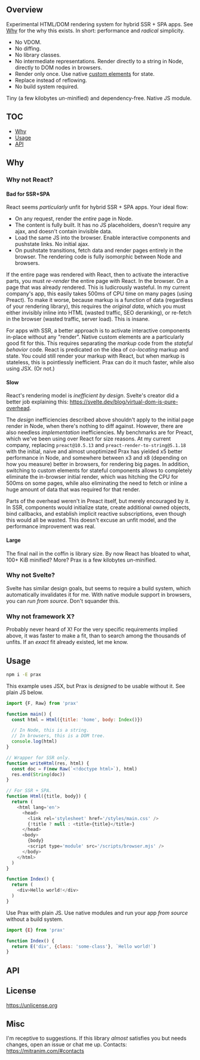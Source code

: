 ## Overview

Experimental HTML/DOM rendering system for hybrid SSR + SPA apps. See [Why](#why) for the why this exists. In short: performance and _radical_ simplicity.

* No VDOM.
* No diffing.
* No library classes.
* No intermediate representations. Render directly to a string in Node, directly to DOM nodes in browsers.
* Render only once. Use native [custom elements](https://developer.mozilla.org/en-US/docs/Web/Web_Components/Using_custom_elements) for state.
* Replace instead of reflowing.
* No build system required.

Tiny (a few kilobytes _un_-minified) and dependency-free. Native JS module.

## TOC

* [Why](#why)
* [Usage](#usage)
* [API](#api)

## Why

### Why not React?

#### Bad for SSR+SPA

React seems _particularly_ unfit for hybrid SSR + SPA apps. Your ideal flow:

* On any request, render the _entire_ page in Node.
* The content is fully built. It has no JS placeholders, doesn't require any ajax, and doesn't contain invisible data.
* Load the same JS into the browser. Enable interactive components and pushstate links. No initial ajax.
* On pushstate transitions, fetch data and render pages entirely in the browser. The rendering code is fully isomorphic between Node and browsers.

If the entire page was rendered with React, then to activate the interactive parts, you must _re-render_ the entire page with React. In the browser. On a page that was already rendered. This is ludicrously wasteful. In my current company's app, this easily takes 500ms of CPU time on many pages (using Preact). To make it worse, because markup is a function of data (regardless of your rendering library), this requires the _original data_, which you must either invisibly inline into HTML (wasted traffic, SEO deranking), or re-fetch in the browser (wasted traffic, server load). This is insane.

For apps with SSR, a better approach is to activate interactive components in-place without any "render". Native custom elements are a particularly good fit for this. This requires separating the _markup_ code from the _stateful behavior_ code. React is predicated on the idea of _co-locating_ markup and state. You could still render your markup with React, but when markup is stateless, this is pointlessly inefficient. Prax can do it much faster, while also using JSX. (Or not.)

#### Slow

React's rendering model is _inefficient by design_. Svelte's creator did a better job explaining this: https://svelte.dev/blog/virtual-dom-is-pure-overhead.

The _design_ inefficiencies described above shouldn't apply to the initial page render in Node, when there's nothing to diff against. However, there are also needless _implementation_ inefficiencies. My benchmarks are for Preact, which we've been using over React for size reasons. At my current company, replacing `preact@10.5.13` and `preact-render-to-string@5.1.18` with the initial, naive and almost unoptimized Prax has yielded x5 better performance in Node, and somewhere between x3 and x8 (depending on how you measure) better in browsers, for rendering big pages. In addition, switching to custom elements for stateful components allows to completely eliminate the in-browser initial render, which was hitching the CPU for 500ms on some pages, while also eliminating the need to fetch or inline a huge amount of data that was required for that render.

Parts of the overhead weren't in Preact itself, but merely encouraged by it. In SSR, components would initialize state, create additional owned objects, bind callbacks, and establish implicit reactive subscriptions, even though this would all be wasted. This doesn't excuse an unfit model, and the performance improvement was real.

#### Large

The final nail in the coffin is library size. By now React has bloated to what, 100+ KiB minified? More? Prax is a few kilobytes _un_-minified.

### Why not Svelte?

Svelte has similar design goals, but seems to require a build system, which automatically invalidates it for me. With native module support in browsers, you can _run from source_. Don't squander this.

### Why not framework X?

Probably never heard of X! For the very specific requirements implied above, it was faster to make a fit, than to search among the thousands of unfits. If an _exact_ fit already existed, let me know.

## Usage

```sh
npm i -E prax
```

This example uses JSX, but Prax is _designed_ to be usable without it. See plain JS below.

```js
import {F, Raw} from 'prax'

function main() {
  const html = Html({title: 'home', body: Index()})

  // In Node, this is a string.
  // In browsers, this is a DOM tree.
  console.log(html)
}

// Wrapper for SSR only.
function writeHtml(res, html) {
  const doc = F(new Raw(`<!doctype html>`), html)
  res.end(String(doc))
}

// For SSR + SPA.
function Html({title, body}) {
  return (
    <html lang='en'>
      <head>
        <link rel='stylesheet' href='/styles/main.css' />
        {!title ? null : <title>{title}</title>}
      </head>
      <body>
        {body}
        <script type='module' src='/scripts/browser.mjs' />
      </body>
    </html>
  )
}

function Index() {
  return (
    <div>Hello world!</div>
  )
}
```

Use Prax with plain JS. Use native modules and run your app _from source_ without a build system.

```js
import {E} from 'prax'

function Index() {
  return E('div', {class: 'some-class'}, `Hello world!`)
}
```

## API

## License

https://unlicense.org

## Misc

I'm receptive to suggestions. If this library _almost_ satisfies you but needs changes, open an issue or chat me up. Contacts: https://mitranim.com/#contacts
